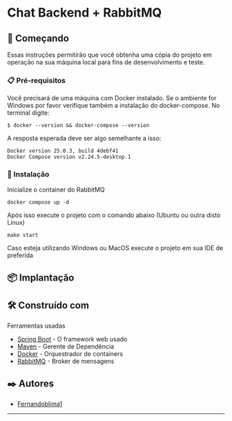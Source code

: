 # Chat Backend + RabbitMQ

## 🚀 Começando

Essas instruções permitirão que você obtenha uma cópia do projeto em operação na sua máquina local para fins de desenvolvimento e teste.

### 📋 Pré-requisitos

Você precisará de uma máquina com Docker instalado. Se o ambiente for Windows por favor verifique também a instalação do docker-compose. No terminal digite:

```
$ docker --version && docker-compose --version
```

A resposta esperada deve ser algo semelhante a isso:

```
Docker version 25.0.3, build 4debf41
Docker Compose version v2.24.5-desktop.1
```

### 🔧 Instalação

Inicialize o container do RabbitMQ

```
docker compose up -d
```

Após isso execute o projeto com o comando abaixo (Ubuntu ou outra disto Linux)

```
make start
```

Caso esteja utilizando Windows ou MacOS execute o projeto em sua IDE de preferida

## 📦 Implantação

## 🛠️ Construído com

Ferramentas usadas

- [Spring Boot](https://spring.io/projects/spring-boot) - O framework web usado
- [Maven](https://maven.apache.org/) - Gerente de Dependência
- [Docker](https://www.docker.com/) - Orquestrador de containers
- [RabbitMQ](https://www.rabbitmq.com/) - Broker de mensagens

## ✒️ Autores

- [Fernandoblima1](https://github.com/fernandoblima1)

---
